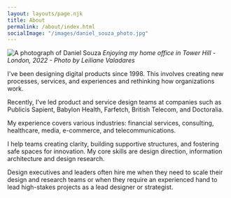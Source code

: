 ```yaml
---
layout: layouts/page.njk
title: About
permalink: /about/index.html
socialImage: "/images/daniel_souza_photo.jpg"
---
```

![A photograph of Daniel Souza](/images/daniel_souza_photo.jpg "A photograph of Daniel Souza ")
*Enjoying my home office in Tower Hill - London, 2022 - Photo by Leiliane Valadares*

I've been designing digital products since 1998. This involves creating new processes, services, and experiences and rethinking how organizations work.

Recently, I've led product and service design teams at companies such as Publicis Sapient, Babylon Health, Farfetch, British Telecom, and Doctoralia. 

My experience covers various industries: financial services, consulting, healthcare, media, e-commerce, and telecommunications.

I help teams creating clarity, building supportive structures, and fostering safe spaces for innovation. My core skills are design direction, information architecture and design research.

Design executives and leaders often hire me when they need to scale their design and research teams or when they require an experienced hand to lead high-stakes projects as a lead designer or strategist. 
